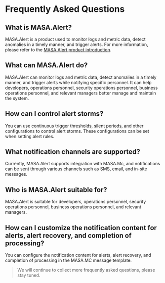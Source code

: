 ﻿# Frequently Asked Questions

## What is MASA.Alert?

MASA.Alert is a product used to monitor logs and metric data, detect anomalies in a timely manner, and trigger alerts. For more information, please refer to the [MASA.Alert product introduction](stack/alert/introduce).

## What can MASA.Alert do?

MASA.Alert can monitor logs and metric data, detect anomalies in a timely manner, and trigger alerts while notifying specific personnel. It can help developers, operations personnel, security operations personnel, business operations personnel, and relevant managers better manage and maintain the system.

## How can I control alert storms?

You can use continuous trigger thresholds, silent periods, and other configurations to control alert storms. These configurations can be set when setting alert rules.

## What notification channels are supported?

Currently, MASA.Alert supports integration with MASA.Mc, and notifications can be sent through various channels such as SMS, email, and in-site messages.

## Who is MASA.Alert suitable for?

MASA.Alert is suitable for developers, operations personnel, security operations personnel, business operations personnel, and relevant managers.

## How can I customize the notification content for alerts, alert recovery, and completion of processing?

You can configure the notification content for alerts, alert recovery, and completion of processing in the MASA.MC message template.

> We will continue to collect more frequently asked questions, please stay tuned.